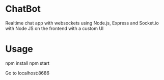 # ChatBot
Realtime chat app with websockets using Node.js, Express and Socket.io with Node JS on the frontend with a custom UI


# Usage
npm install
npm start

Go to localhost:8686
